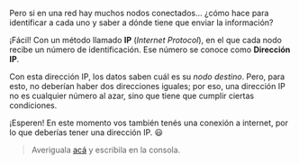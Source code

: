 Pero si en una red hay muchos nodos conectados... ¿cómo hace para identificar a cada uno y saber a dónde tiene que enviar la información?

¡Fácil! Con un método llamado **IP** (_Internet Protocol_), en el que cada nodo recibe un número de identificación. Ese número se conoce como **Dirección IP**.

Con esta dirección IP, los datos saben cuál es su _nodo destino_. Pero, para esto, no deberían haber dos direcciones iguales; por eso, una dirección IP no es cualquier número al azar, sino que tiene que cumplir ciertas condiciones.

¡Esperen! En este momento vos también tenés una conexión a internet, por lo que deberías tener una dirección IP. :smiley:

> Averiguala [acá](http://www.cualesmiip.com/) y escribila en la consola.
